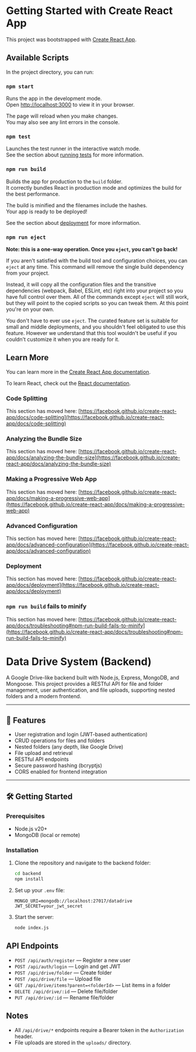 # Getting Started with Create React App

This project was bootstrapped with [Create React App](https://github.com/facebook/create-react-app).

## Available Scripts

In the project directory, you can run:

### `npm start`

Runs the app in the development mode.\
Open [http://localhost:3000](http://localhost:3000) to view it in your browser.

The page will reload when you make changes.\
You may also see any lint errors in the console.

### `npm test`

Launches the test runner in the interactive watch mode.\
See the section about [running tests](https://facebook.github.io/create-react-app/docs/running-tests) for more information.

### `npm run build`

Builds the app for production to the `build` folder.\
It correctly bundles React in production mode and optimizes the build for the best performance.

The build is minified and the filenames include the hashes.\
Your app is ready to be deployed!

See the section about [deployment](https://facebook.github.io/create-react-app/docs/deployment) for more information.

### `npm run eject`

**Note: this is a one-way operation. Once you `eject`, you can't go back!**

If you aren't satisfied with the build tool and configuration choices, you can `eject` at any time. This command will remove the single build dependency from your project.

Instead, it will copy all the configuration files and the transitive dependencies (webpack, Babel, ESLint, etc) right into your project so you have full control over them. All of the commands except `eject` will still work, but they will point to the copied scripts so you can tweak them. At this point you're on your own.

You don't have to ever use `eject`. The curated feature set is suitable for small and middle deployments, and you shouldn't feel obligated to use this feature. However we understand that this tool wouldn't be useful if you couldn't customize it when you are ready for it.

## Learn More

You can learn more in the [Create React App documentation](https://facebook.github.io/create-react-app/docs/getting-started).

To learn React, check out the [React documentation](https://reactjs.org/).

### Code Splitting

This section has moved here: [https://facebook.github.io/create-react-app/docs/code-splitting](https://facebook.github.io/create-react-app/docs/code-splitting)

### Analyzing the Bundle Size

This section has moved here: [https://facebook.github.io/create-react-app/docs/analyzing-the-bundle-size](https://facebook.github.io/create-react-app/docs/analyzing-the-bundle-size)

### Making a Progressive Web App

This section has moved here: [https://facebook.github.io/create-react-app/docs/making-a-progressive-web-app](https://facebook.github.io/create-react-app/docs/making-a-progressive-web-app)

### Advanced Configuration

This section has moved here: [https://facebook.github.io/create-react-app/docs/advanced-configuration](https://facebook.github.io/create-react-app/docs/advanced-configuration)

### Deployment

This section has moved here: [https://facebook.github.io/create-react-app/docs/deployment](https://facebook.github.io/create-react-app/docs/deployment)

### `npm run build` fails to minify

This section has moved here: [https://facebook.github.io/create-react-app/docs/troubleshooting#npm-run-build-fails-to-minify](https://facebook.github.io/create-react-app/docs/troubleshooting#npm-run-build-fails-to-minify)


# Data Drive System (Backend)

A Google Drive-like backend built with Node.js, Express, MongoDB, and Mongoose. This project provides a RESTful API for file and folder management, user authentication, and file uploads, supporting nested folders and a modern frontend.

---

## 🚀 Features
- User registration and login (JWT-based authentication)
- CRUD operations for files and folders
- Nested folders (any depth, like Google Drive)
- File upload and retrieval
- RESTful API endpoints
- Secure password hashing (bcryptjs)
- CORS enabled for frontend integration

---

## 🛠️ Getting Started

### Prerequisites
- Node.js v20+
- MongoDB (local or remote)

### Installation
1. Clone the repository and navigate to the backend folder:
   ```bash
   cd backend
   npm install
   ```
2. Set up your `.env` file:
   ```env
   MONGO_URI=mongodb://localhost:27017/datadrive
   JWT_SECRET=your_jwt_secret
   ```
3. Start the server:
   ```bash
   node index.js
   ```

## API Endpoints
- `POST /api/auth/register` — Register a new user
- `POST /api/auth/login` — Login and get JWT
- `POST /api/drive/folder` — Create folder
- `POST /api/drive/file` — Upload file
- `GET /api/drive/items?parent=<folderId>` — List items in a folder
- `DELETE /api/drive/:id` — Delete file/folder
- `PUT /api/drive/:id` — Rename file/folder

## Notes
- All `/api/drive/*` endpoints require a Bearer token in the `Authorization` header.
- File uploads are stored in the `uploads/` directory.
